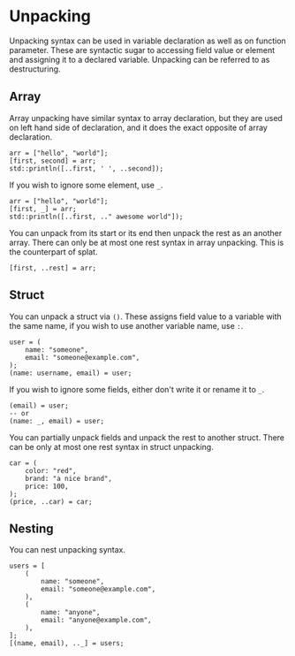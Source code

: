 # Unpacking

Unpacking syntax can be used in variable declaration as well as on function parameter. These are syntactic sugar to accessing field value or element and assigning it to a declared variable. Unpacking can be referred to as destructuring.

## Array

Array unpacking have similar syntax to array declaration, but they are used on left hand side of declaration, and it does the exact opposite of array declaration.

```butter
arr = ["hello", "world"];
[first, second] = arr;
std::println([..first, ' ', ..second]);
```

If you wish to ignore some element, use `_`.

```butter
arr = ["hello", "world"];
[first, _] = arr;
std::println([..first, .." awesome world"]);
```

You can unpack from its start or its end then unpack the rest as an another array. There can only be at most one rest syntax in array unpacking. This is the counterpart of splat.

```butter
[first, ..rest] = arr;
```

## Struct

You can unpack a struct via `()`. These assigns field value to a variable with the same name, if you wish to use another variable name, use `:`.

```butter
user = (
    name: "someone",
    email: "someone@example.com",
);
(name: username, email) = user;
```

If you wish to ignore some fields, either don't write it or rename it to `_`.

```butter
(email) = user;
-- or
(name: _, email) = user;
```

You can partially unpack fields and unpack the rest to another struct. There can be only at most one rest syntax in struct unpacking.

```butter
car = (
    color: "red",
    brand: "a nice brand",
    price: 100,
);
(price, ..car) = car;
```

## Nesting

You can nest unpacking syntax.

```butter
users = [
    (
        name: "someone",
        email: "someone@example.com",
    ),
    (
        name: "anyone",
        email: "anyone@example.com",
    ),
];
[(name, email), .._] = users;
```
